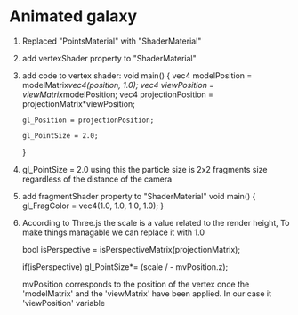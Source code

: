 # Animated galaxy

1.  Replaced "PointsMaterial" with "ShaderMaterial"
2.  add vertexShader property to "ShaderMaterial"
3.  add code to vertex shader:
    void main() {
    vec4 modelPosition = modelMatrix*vec4(position, 1.0);
    vec4 viewPosition = viewMatrix*modelPosition;
    vec4 projectionPosition = projectionMatrix\*viewPosition;

        gl_Position = projectionPosition;

        gl_PointSize = 2.0;

    }

4.  gl_PointSize = 2.0
    using this the particle size is 2x2 fragments size regardless of the distance of the camera

5.  add fragmentShader property to "ShaderMaterial"
    void main() {
    gl_FragColor = vec4(1.0, 1.0, 1.0, 1.0);
    }

6.  According to Three.js the scale is a value related to the render height, To make things managable we can replace it with 1.0

    bool isPerspective = isPerspectiveMatrix(projectionMatrix);

    if(isPerspective) gl_PointSize\*= (scale / - mvPosition.z);

    mvPosition corresponds to the position of the vertex once the 'modelMatrix' and the 'viewMatrix' have been applied. In our case it 'viewPosition' variable

